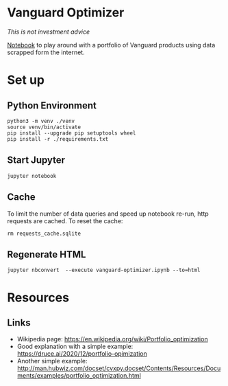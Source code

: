 # Vanguard Optimizer

*This is not investment advice*

[Notebook](vanguard-optimizer.html) to play around with a portfolio of Vanguard products using data scrapped form the internet. 

# Set up

## Python Environment

```shell
python3 -m venv ./venv
source venv/bin/activate
pip install --upgrade pip setuptools wheel
pip install -r ./requirements.txt
```

## Start Jupyter

```shell
jupyter notebook
```

## Cache 

To limit the number of data queries and speed up notebook re-run, http requests are cached. To reset the cache:
```shell
rm requests_cache.sqlite
```

## Regenerate HTML

```shell
jupyter nbconvert  --execute vanguard-optimizer.ipynb --to=html
```

# Resources

## Links

* Wikipedia page: https://en.wikipedia.org/wiki/Portfolio_optimization
* Good explanation with a simple example: https://druce.ai/2020/12/portfolio-opimization
* Another simple example: http://man.hubwiz.com/docset/cvxpy.docset/Contents/Resources/Documents/examples/portfolio_optimization.html

